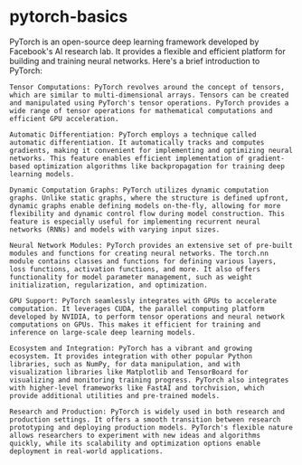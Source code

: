 # pytorch-basics
PyTorch is an open-source deep learning framework developed by Facebook's AI research lab. It provides a flexible and efficient platform for building and training neural networks. Here's a brief introduction to PyTorch:

    Tensor Computations: PyTorch revolves around the concept of tensors, which are similar to multi-dimensional arrays. Tensors can be created and manipulated using PyTorch's tensor operations. PyTorch provides a wide range of tensor operations for mathematical computations and efficient GPU acceleration.

    Automatic Differentiation: PyTorch employs a technique called automatic differentiation. It automatically tracks and computes gradients, making it convenient for implementing and optimizing neural networks. This feature enables efficient implementation of gradient-based optimization algorithms like backpropagation for training deep learning models.

    Dynamic Computation Graphs: PyTorch utilizes dynamic computation graphs. Unlike static graphs, where the structure is defined upfront, dynamic graphs enable defining models on-the-fly, allowing for more flexibility and dynamic control flow during model construction. This feature is especially useful for implementing recurrent neural networks (RNNs) and models with varying input sizes.

    Neural Network Modules: PyTorch provides an extensive set of pre-built modules and functions for creating neural networks. The torch.nn module contains classes and functions for defining various layers, loss functions, activation functions, and more. It also offers functionality for model parameter management, such as weight initialization, regularization, and optimization.

    GPU Support: PyTorch seamlessly integrates with GPUs to accelerate computation. It leverages CUDA, the parallel computing platform developed by NVIDIA, to perform tensor operations and neural network computations on GPUs. This makes it efficient for training and inference on large-scale deep learning models.

    Ecosystem and Integration: PyTorch has a vibrant and growing ecosystem. It provides integration with other popular Python libraries, such as NumPy, for data manipulation, and with visualization libraries like Matplotlib and TensorBoard for visualizing and monitoring training progress. PyTorch also integrates with higher-level frameworks like FastAI and torchvision, which provide additional utilities and pre-trained models.

    Research and Production: PyTorch is widely used in both research and production settings. It offers a smooth transition between research prototyping and deploying production models. PyTorch's flexible nature allows researchers to experiment with new ideas and algorithms quickly, while its scalability and optimization options enable deployment in real-world applications.
